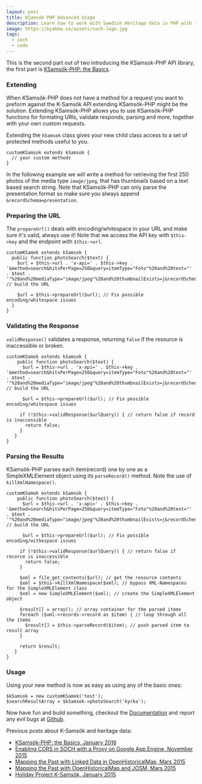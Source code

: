 ```yaml
---
layout: post
title: KSamsok PHP Advanced Usage
description: Learn how to work with Swedish Heritage data in PHP with this advanced example.
image: https://byabbe.se/assets/soch-logo.jpg
tags:
  - soch
  - code
---
```


This is the second part out of two introducing the KSamsok-PHP API library, the first part is [KSams&ouml;k-PHP: the Basics](https://byabbe.se/blog/2016/01/25/ksamsok-the-basics/).

### Extending

When KSams&ouml;k-PHP does not have a method for a request you want to preform against the K-Sams&ouml;k API extending KSams&ouml;k-PHP might be the solution. Extending KSams&ouml;k-PHP allows you to use KSams&ouml;k-PHP functions for formating URIs, validate responds, parsing and more, together with your own custom requests.

Extending the `kSamsok` class gives your new child class access to a set of protected methods useful to you.

<pre class="line-numbers"><code class="language-php">customKSamsok extends kSamsok {
  // your custom methods
}</code></pre>

In the following example we will write a method for retrieving the first 250 photos of the media type `image/jpeg`, that has thumbnails based on a text based search string. Note that KSams&ouml;k-PHP can only parse the presentation format so make sure you always append `&recordSchema=presentation`.

### Preparing the URL

The `prepareUrl()` deals with encoding/whitespace in your URL and make sure it's valid, always use it! Note that we access the API key with `$this->key` and the endpoint with `$this->url`.

<pre class="line-numbers"><code class="language-php">customKSamok extends kSamsok {
  public function photoSearch($text) {
    $url = $this->url . 'x-api=' . $this->key . '&method=search&hitsPerPage=250&query=itemType="Foto"%20and%20text="' . $text . '"%20and%20mediaType="image/jpeg"%20and%20thumbnailExists=j&recordSchema=presentation'; // build the URL

    $url = $this->prepareUrl($url); // Fix possible encoding/whitespace issues
  }
}</code></pre>

### Validating the Response

`validResponse()` validates a response, returning `false` if the resource is inaccessible or broken.

<pre class="line-numbers"><code class="language-php">customKSamok extends kSamsok {
    public function photoSearch($text) {
      $url = $this->url . 'x-api=' . $this->key . '&method=search&hitsPerPage=250&query=itemType="Foto"%20and%20text="' . $text . '"%20and%20mediaType="image/jpeg"%20and%20thumbnailExists=j&recordSchema=presentation'; // build the URL 

      $url = $this->prepareUrl($url); // Fix possible encoding/whitespace issues
      
     if (!$this->validResponse($urlQuery)) { // return false if record is inaccessible
       return false;
     }
   }
}</code></pre>

### Parsing the Results

KSams&ouml;k-PHP parses each item(record) one by one as a SimpleXMLElement object using its `parseRecord()` method. Note the use of `killXmlNamespace()`.

<pre class="line-numbers"><code class="language-php">customKSamok extends kSamsok {
    public function photoSearch($text) {
      $url = $this->url . 'x-api=' . $this->key . '&method=search&hitsPerPage=250&query=itemType="Foto"%20and%20text="' . $text . '"%20and%20mediaType="image/jpeg"%20and%20thumbnailExists=j&recordSchema=presentation'; // build the URL 

      $url = $this->prepareUrl($url); // Fix possible encoding/withespace issues

     if (!$this->validResponse($urlQuery)) { // return false if recorce is inaccessible
       return false;
     }

     $xml = file_get_contents($url); // get the resource contents
     $xml = $this->killXmlNamespace($xml); // bypass XML-Namespaces for the SimpleXMLElement class
     $xml = new SimpleXMLElement($xml); // create the SimpleXMLElement object

     $result[] = array(); // array container for the parsed items
     foreach ($xml->records->record as $item) { // loop through all the items
       $result[] = $this->parseRecord($item); // push parsed item to result array
     }

     return $result;
   }
}</code></pre>

### Usage

Using your new method is now as easy as using any of the basic ones\:

<pre class="line-numbers"><code class="language-php">$kSamsok = new customKSamok('test');
$searchResultArray = $kSamsok->photoSearch('kyrka');</code></pre>

Now have fun and build something, checkout the [Documentation](https://byabbe.se/ksamsok-php/) and report any evil bugs at [Github](https://github.com/Abbe98/ksamsok-php).

Previous posts about K-Sams&ouml;k and heritage data\:

 - [KSams&ouml;k-PHP\: the Basics, January 2016](https://byabbe.se/blog/2016/01/25/ksamsok-the-basics/)
 - [Enabling CORS in SOCH with a Proxy on Google App Engine, November 2015](https://byabbe.se/blog/2015/11/24/enabling-cors-in-soch-with-a-proxy-on-google-app-engine/)
 - [Mapping the Past with Linked Data in OpenHistoricalMap, Mars 2015](https://byabbe.se/blog/2015/03/26/mapping-the-past-with-linked-data-in-openhistoricalmap/)
 - [Mapping the Past with OpenHistoricalMap and JOSM, Mars 2015](https://byabbe.se/blog/2015/03/03/mapping-the-past-with-openhistoricalmap-and-josm/)
 - [Holiday Project K-Sams&ouml;k, January 2015](https://byabbe.se/blog/2015/01/07/holiday-project-ksamsok/)
